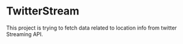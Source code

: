 TwitterStream
=============
This project is trying to fetch data related to location info from twitter Streaming API.
